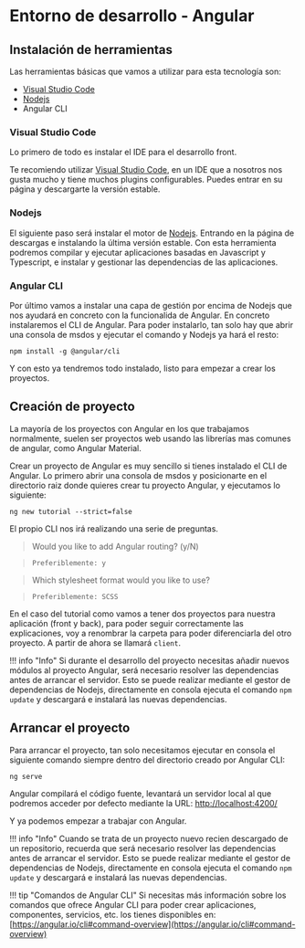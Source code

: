 # Entorno de desarrollo - Angular

## Instalación de herramientas
Las herramientas básicas que vamos a utilizar para esta tecnología son:

* [Visual Studio Code](https://code.visualstudio.com/)
* [Nodejs](https://nodejs.org/es/)
* Angular CLI


### Visual Studio Code

Lo primero de todo es instalar el IDE para el desarrollo front.

Te recomiendo utilizar [Visual Studio Code](https://code.visualstudio.com/), en un IDE que a nosotros nos gusta mucho y tiene muchos plugins configurables. Puedes entrar en su página y descargarte la versión estable.


### Nodejs

El siguiente paso será instalar el motor de [Nodejs](https://nodejs.org/es/). Entrando en la página de descargas e instalando la última versión estable. Con esta herramienta podremos compilar y ejecutar aplicaciones basadas en Javascript y Typescript, e instalar y gestionar las dependencias de las aplicaciones.


### Angular CLI

Por último vamos a instalar una capa de gestión por encima de Nodejs que nos ayudará en concreto con la funcionalida de Angular. En concreto instalaremos el CLI de Angular. Para poder instalarlo, tan solo hay que abrir una consola de msdos y ejecutar el comando y Nodejs ya hará el resto:

```
npm install -g @angular/cli
```

Y con esto ya tendremos todo instalado, listo para empezar a crear los proyectos.


## Creación de proyecto

La mayoría de los proyectos con Angular en los que trabajamos normalmente, suelen ser proyectos web usando las librerías mas comunes de angular, como Angular Material.

Crear un proyecto de Angular es muy sencillo si tienes instalado el CLI de Angular. Lo primero abrir una consola de msdos y posicionarte en el directorio raiz donde quieres crear tu proyecto Angular, y ejecutamos lo siguiente:

```
ng new tutorial --strict=false
```

El propio CLI nos irá realizando una serie de preguntas.

> Would you like to add Angular routing? (y/N)

>  `Preferiblemente: y`

> Which stylesheet format would you like to use?

>  `Preferiblemente: SCSS`

En el caso del tutorial como vamos a tener dos proyectos para nuestra aplicación (front y back), para poder seguir correctamente las explicaciones, voy a renombrar la carpeta para poder diferenciarla del otro proyecto. A partir de ahora se llamará `client`.

!!! info "Info"
    Si durante el desarrollo del proyecto necesitas añadir nuevos módulos al proyecto Angular, será necesario resolver las dependencias antes de arrancar el servidor. Esto se puede realizar mediante el gestor de dependencias de Nodejs, directamente en consola ejecuta el comando `npm update` y descargará e instalará las nuevas dependencias.


## Arrancar el proyecto

Para arrancar el proyecto, tan solo necesitamos ejecutar en consola el siguiente comando siempre dentro del directorio creado por Angular CLI:

    ng serve

Angular compilará el código fuente, levantará un servidor local al que podremos acceder por defecto mediante la URL: [http://localhost:4200/](http://localhost:4200/)

Y ya podemos empezar a trabajar con Angular.

!!! info "Info"
    Cuando se trata de un proyecto nuevo recien descargado de un repositorio, recuerda que será necesario resolver las dependencias antes de arrancar el servidor. Esto se puede realizar mediante el gestor de dependencias de Nodejs, directamente en consola ejecuta el comando `npm update` y descargará e instalará las nuevas dependencias.

!!! tip "Comandos de Angular CLI"
    Si necesitas más información sobre los comandos que ofrece Angular CLI para poder crear aplicaciones, componentes, servicios, etc. los tienes disponibles en:
    [https://angular.io/cli#command-overview](https://angular.io/cli#command-overview)

